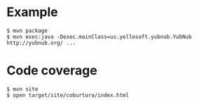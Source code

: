 # Example

```
$ mvn package
$ mvn exec:java -Dexec.mainClass=us.yellosoft.yubnub.YubNub
http://yubnub.org/ ...
```

# Code coverage

```
$ mvn site
$ open target/site/coburtura/index.html
```
